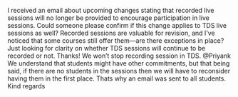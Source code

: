 I received an email about upcoming changes stating that recorded live sessions will no longer be provided to encourage participation in live sessions. Could someone please confirm if this change applies to TDS live sessions as well? Recorded sessions are valuable for revision, and I’ve noticed that some courses still offer them—are there exceptions in place? Just looking for clarity on whether TDS sessions will continue to be recorded or not. Thanks!
We won’t stop recording session in TDS.
@Priyank We understand that students might have other commitments, but that being said, if there are no students in the sessions then we will have to reconsider having them in the first place. Thats why an email was sent to all students. Kind regards
